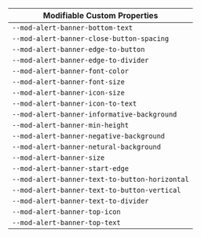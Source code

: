 | Modifiable Custom Properties |
| --- |
| `--mod-alert-banner-bottom-text` |
| `--mod-alert-banner-close-button-spacing` |
| `--mod-alert-banner-edge-to-button` |
| `--mod-alert-banner-edge-to-divider` |
| `--mod-alert-banner-font-color` |
| `--mod-alert-banner-font-size` |
| `--mod-alert-banner-icon-size` |
| `--mod-alert-banner-icon-to-text` |
| `--mod-alert-banner-informative-background` |
| `--mod-alert-banner-min-height` |
| `--mod-alert-banner-negative-background` |
| `--mod-alert-banner-netural-background` |
| `--mod-alert-banner-size` |
| `--mod-alert-banner-start-edge` |
| `--mod-alert-banner-text-to-button-horizontal` |
| `--mod-alert-banner-text-to-button-vertical` |
| `--mod-alert-banner-text-to-divider` |
| `--mod-alert-banner-top-icon` |
| `--mod-alert-banner-top-text` |